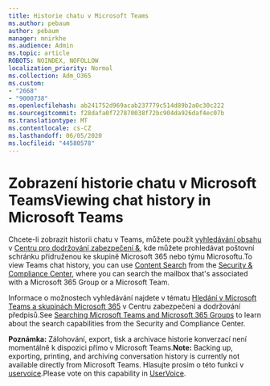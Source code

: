 ```yaml
---
title: Historie chatu v Microsoft Teams
ms.author: pebaum
author: pebaum
manager: mnirkhe
ms.audience: Admin
ms.topic: article
ROBOTS: NOINDEX, NOFOLLOW
localization_priority: Normal
ms.collection: Adm_O365
ms.custom:
- "2668"
- "9000738"
ms.openlocfilehash: ab241752d969acab237779c514d89b2a0c30c222
ms.sourcegitcommit: f28dafa0f727870038f72bc904da926daf4ec07b
ms.translationtype: MT
ms.contentlocale: cs-CZ
ms.lasthandoff: 06/05/2020
ms.locfileid: "44580578"
---
```

# <a name="viewing-chat-history-in-microsoft-teams"></a><span data-ttu-id="12882-102">Zobrazení historie chatu v Microsoft Teams</span><span class="sxs-lookup"><span data-stu-id="12882-102">Viewing chat history in Microsoft Teams</span></span>

<span data-ttu-id="12882-103">Chcete-li zobrazit historii chatu v Teams, můžete použít [vyhledávání obsahu](https://sip.protection.office.com/contentsearchbeta?ContentOnly=1) v [Centru pro dodržování zabezpečení &](https://sip.protection.office.com/insightdashboard), kde můžete prohledávat poštovní schránku přidruženou ke skupině Microsoft 365 nebo týmu Microsoftu.</span><span class="sxs-lookup"><span data-stu-id="12882-103">To view Teams chat history, you can use [Content Search](https://sip.protection.office.com/contentsearchbeta?ContentOnly=1) from the [Security & Compliance Center](https://sip.protection.office.com/insightdashboard), where you can search the mailbox that's associated with a Microsoft 365 Group or a Microsoft Team.</span></span> 

<span data-ttu-id="12882-104">Informace o možnostech vyhledávání najdete v tématu [Hledání v Microsoft Teams a skupinách Microsoft 365](https://docs.microsoft.com/microsoft-365/compliance/content-search) v Centru zabezpečení a dodržování předpisů.</span><span class="sxs-lookup"><span data-stu-id="12882-104">See [Searching Microsoft Teams and Microsoft 365 Groups](https://docs.microsoft.com/microsoft-365/compliance/content-search) to learn about the search capabilities from the Security and Compliance Center.</span></span> 

<span data-ttu-id="12882-105">**Poznámka:** Zálohování, export, tisk a archivace historie konverzací není momentálně k dispozici přímo v Microsoft Teams.</span><span class="sxs-lookup"><span data-stu-id="12882-105">**Note:** Backing up, exporting, printing, and archiving conversation history is currently not available directly from Microsoft Teams.</span></span> <span data-ttu-id="12882-106">Hlasujte prosím o této funkci v [uservoice](https://microsoftteams.uservoice.com/forums/555103-public/suggestions/16982542-backup-export-printing-archive-options?page=2&per_page=20).</span><span class="sxs-lookup"><span data-stu-id="12882-106">Please vote on this capability in [UserVoice](https://microsoftteams.uservoice.com/forums/555103-public/suggestions/16982542-backup-export-printing-archive-options?page=2&per_page=20).</span></span> 